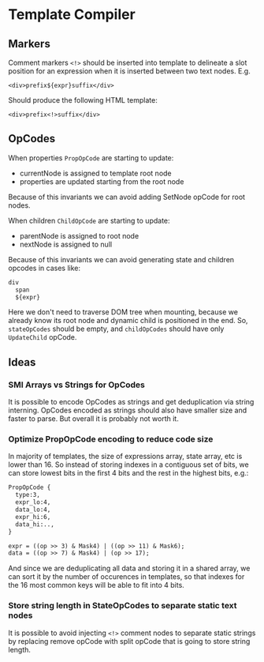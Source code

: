 # Template Compiler

## Markers

Comment markers `<!>` should be inserted into template to delineate a slot
position for an expression when it is inserted between two text nodes. E.g.

    <div>prefix${expr}suffix</div>

Should produce the following HTML template:

    <div>prefix<!>suffix</div>

## OpCodes

When properties `PropOpCode` are starting to update:

- currentNode is assigned to template root node
- properties are updated starting from the root node

Because of this invariants we can avoid adding SetNode opCode for root nodes.

When children `ChildOpCode` are starting to update:

- parentNode is assigned to root node
- nextNode is assigned to null

Because of this invariants we can avoid generating state and children opcodes
in cases like:

```txt
div
  span
  ${expr}
```

Here we don't need to traverse DOM tree when mounting, because we already know
its root node and dynamic child is positioned in the end. So, `stateOpCodes`
should be empty, and `childOpCodes` should have only `UpdateChild` opCode.

## Ideas

### SMI Arrays vs Strings for OpCodes

It is possible to encode OpCodes as strings and get deduplication via string
interning. OpCodes encoded as strings should also have smaller size and faster
to parse. But overall it is probably not worth it.

### Optimize PropOpCode encoding to reduce code size

In majority of templates, the size of expressions array, state array, etc
is lower than 16. So instead of storing indexes in a contiguous set of bits,
we can store lowest bits in the first 4 bits and the rest in the highest
bits, e.g.:

```txt
PropOpCode {
  type:3,
  expr_lo:4,
  data_lo:4,
  expr_hi:6,
  data_hi:..,
}

expr = ((op >> 3) & Mask4) | ((op >> 11) & Mask6);
data = ((op >> 7) & Mask4) | (op >> 17);
```

And since we are deduplicating all data and storing it in a shared array,
we can sort it by the number of occurences in templates, so that indexes for
the 16 most common keys will be able to fit into 4 bits.

### Store string length in StateOpCodes to separate static text nodes

It is possible to avoid injecting `<!>` comment nodes to separate static
strings by replacing remove opCode with split opCode that is going to store
string length.
